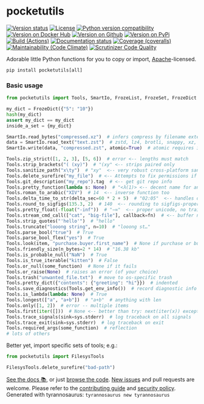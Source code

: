 # pocketutils

[![Version status](https://img.shields.io/pypi/status/pocketutils?label=status)](https://pypi.org/project/pocketutils)
[![License](https://img.shields.io/badge/License-Apache%202.0-blue.svg)](https://opensource.org/licenses/Apache-2.0)
[![Python version compatibility](https://img.shields.io/pypi/pyversions/pocketutils?label=Python)](https://pypi.org/project/pocketutils)
[![Version on Docker Hub](https://img.shields.io/docker/v/dmyersturnbull/pocketutils?color=green&label=Docker%20Hub)](https://hub.docker.com/repository/docker/dmyersturnbull/pocketutils)
[![Version on Github](https://img.shields.io/github/v/release/dmyersturnbull/pocketutils?include_prereleases&label=GitHub)](https://github.com/dmyersturnbull/pocketutils/releases)
[![Version on PyPi](https://img.shields.io/pypi/v/pocketutils?label=PyPi)](https://pypi.org/project/pocketutils)
[![Build (Actions)](https://img.shields.io/github/actions/workflow/status/dmyersturnbull/pocketutils/push-main.yml?label=Tests)](https://github.com/dmyersturnbull/pocketutils/actions)
[![Documentation status](https://readthedocs.org/projects/pocketutils/badge)](https://pocketutils.readthedocs.io/en/stable/)
[![Coverage (coveralls)](https://coveralls.io/repos/github/dmyersturnbull/pocketutils/badge.svg?branch=main&service=github)](https://coveralls.io/github/dmyersturnbull/pocketutils?branch=main)
[![Maintainability (Code Climate)](https://api.codeclimate.com/v1/badges/eea2b741dbbbb74ad18a/maintainability)](https://codeclimate.com/github/dmyersturnbull/pocketutils/maintainability)
[![Scrutinizer Code Quality](https://scrutinizer-ci.com/g/dmyersturnbull/pocketutils/badges/quality-score.png?b=main)](https://scrutinizer-ci.com/g/dmyersturnbull/pocketutils/?branch=main)

Adorable little Python functions for you to copy or import,
[Apache](https://spdx.org/licenses/Apache-2.0.html)-licensed.

`pip install pocketutils[all]`

### Basic usage

```python
from pocketutils import Tools, SmartIo, FrozeList, FrozeSet, FrozeDict

my_dict = FrozeDict({"5": "10"})
hash(my_dict)
assert my_dict == my_dict
inside_a_set = {my_dict}

SmartIo.read_bytes("compressed.xz")  # infers compress by filename extension
data = SmartIo.read_text("text.zst")  # zstd, lz4, brotli, snappy, xz, ...
SmartIo.write(data, "compressed.zst", atomic=True)  # atomic requires it to finish

Tools.zip_strict([1, 2, 3], [5, 6])  # error <-- lengths must match
Tools.strip_brackets("( (xy)")  # "(xy" <-- strips paired only
Tools.sanitize_path("x\ty")  # "xy"  <-- very robust cross-platform sanitization
Tools.delete_surefire("my_file")  # <-- Attempts to fix permissions if needed
Tools.git_description("my_repo").tag  # <-- get git repo info
Tools.pretty_function(lambda s: None)  # "<λ(1)> <-- decent name for any object
Tools.roman_to_arabic("XIV")  # 14  <-- inverse function too
Tools.delta_time_to_str(delta_sec=60 * 2 + 5)  # "02:05"  <-- handles days too
Tools.round_to_sigfigs(135.3, 2)  # 140  <-- rounding to sigfigs-proper
Tools.pretty_float(-float("-inf"))  # "−∞"  <-- proper unicode, no trailing 0s
Tools.stream_cmd_call(["cat", "big-file"], callback=fn)  # <-- buffer never fills
Tools.strip_quotes("'hello'")  # "hello"
Tools.truncate("looong string", n=10)  # "looong st…"
Tools.parse_bool("true")  # True
Tools.parse_bool_flex("yes")  # True
Tools.look(item, "purchase.buyer.first_name")  # None if purchase or buyer is None
Tools.friendly_size(n_bytes=2 * 14)  # "16.38 kb"
Tools.is_probable_null("NaN")  # True
Tools.is_true_iterable("kitten")  # False
Tools.or_null(some_function)  # None if it fails
Tools.or_raise(None)  # raises an error (of your choice)
Tools.trash("unwanted_file.txt")  # move to os-specific trash
Tools.pretty_dict({"contents": {"greeting": "hi"}})  # indented
Tools.save_diagnostics(Tools.get_env_info())  # record diagnostic info
Tools.is_lambda(lambda: None)  # True
Tools.longest(["a", "a+b"])  # "a+b"  # anything with len
Tools.only([1, 2])  # error -- multiple items
Tools.first(iter([]))  # None <-- better than try: next(iter(x)) except:...
Tools.trace_signals(sink=sys.stderr)  # log traceback on all signals
Tools.trace_exit(sink=sys.stderr)  # log traceback on exit
Tools.required_args(some_function)  # reflection
# lots of others
```

Better yet, import specific sets of tools; e.g.:

```python
from pocketutils import FilesysTools

FilesysTools.delete_surefire("bad-path")
```

[See the docs 📚](https://pocketutils.readthedocs.io/en/stable/), or just
[browse the code](https://github.com/dmyersturnbull/pocketutils/tree/main/pocketutils).
[New issues](https://github.com/dmyersturnbull/pocketutils/issues) and pull requests are welcome.
Please refer to the [contributing guide](https://github.com/dmyersturnbull/pocketutils/blob/main/CONTRIBUTING.md)
and [security policy](https://github.com/dmyersturnbull/pocketutils/blob/main/SECURITY.md).
Generated with tyrannosaurus: `tyrannosaurus new tyrannosaurus`
